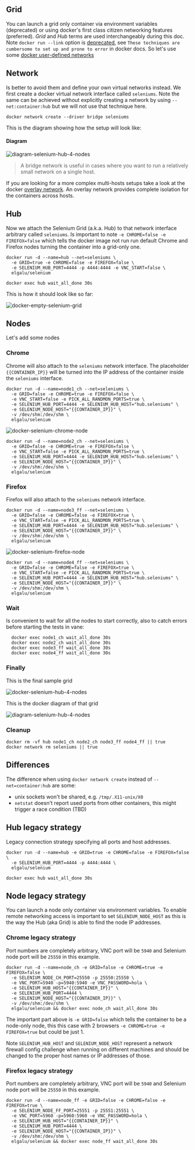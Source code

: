 ## Grid
You can launch a grid only container via environment variables (deprecated) or using docker's first class citizen networking features (preferred).
*Grid* and *Hub* terms are used interchangeably during this doc.
Note `docker run --link` option is [deprecated](https://docs.docker.com/compose/link-env-deprecated), see `These techniques are cumbersome to set up and prone to error` in docker docs.
So let's use some [docker user-defined networks](https://docs.docker.com/engine/userguide/networking/dockernetworks#user-defined-networks)

## Network
Is better to avoid them and define your own virtual networks instead.
We first create a docker virtual network interface called `seleniums`.
Note the same can be achieved without explicitly creating a network by using `--net:container:hub` but we will not use that technique here.

    docker network create --driver bridge seleniums

This is the diagram showing how the setup will look like:

#### Diagram

![diagram-selenium-hub-4-nodes](../images/grid_4_nodes_diagram_seleniums.png)

> A bridge network is useful in cases where you want to run a relatively small network on a single host.

If you are looking for a more complex multi-hosts setups take a look at the docker [overlay network](https://docs.docker.com/engine/userguide/networking/dockernetworks/#an-overlay-network). An overlay network provides complete isolation for the containers across hosts.

## Hub
Now we attach the Selenium Grid (a.k.a. Hub) to that network interface arbitrary called `seleniums`.
Is important to note `-e CHROME=false -e FIREFOX=false` which tells the docker image not run run default Chrome and Firefox nodes turning the container into a grid-only one.

    docker run -d --name=hub --net=seleniums \
      -e GRID=true -e CHROME=false -e FIREFOX=false \
      -e SELENIUM_HUB_PORT=4444 -p 4444:4444 -e VNC_START=false \
      elgalu/selenium

    docker exec hub wait_all_done 30s

This is how it should look like so far:

![docker-empty-selenium-grid](../images/empty_grid_console.png)

## Nodes
Let's add some nodes

### Chrome
Chrome will also attach to the `seleniums` network interface.
The placeholder `{{CONTAINER_IP}}` will be turned into the IP address of the container inside the `seleniums` interface.

    docker run -d --name=node1_ch --net=seleniums \
      -e GRID=false -e CHROME=true -e FIREFOX=false \
      -e VNC_START=false -e PICK_ALL_RANDMON_PORTS=true \
      -e SELENIUM_HUB_PORT=4444 -e SELENIUM_HUB_HOST="hub.seleniums" \
      -e SELENIUM_NODE_HOST="{{CONTAINER_IP}}" \
      -v /dev/shm:/dev/shm \
      elgalu/selenium

![docker-selenium-chrome-node](../images/chrome_grid_console.png)

    docker run -d --name=node2_ch --net=seleniums \
      -e GRID=false -e CHROME=true -e FIREFOX=false \
      -e VNC_START=false -e PICK_ALL_RANDMON_PORTS=true \
      -e SELENIUM_HUB_PORT=4444 -e SELENIUM_HUB_HOST="hub.seleniums" \
      -e SELENIUM_NODE_HOST="{{CONTAINER_IP}}" \
      -v /dev/shm:/dev/shm \
      elgalu/selenium

### Firefox
Firefox will also attach to the `seleniums` network interface.

    docker run -d --name=node3_ff --net=seleniums \
      -e GRID=false -e CHROME=false -e FIREFOX=true \
      -e VNC_START=false -e PICK_ALL_RANDMON_PORTS=true \
      -e SELENIUM_HUB_PORT=4444 -e SELENIUM_HUB_HOST="hub.seleniums" \
      -e SELENIUM_NODE_HOST="{{CONTAINER_IP}}" \
      -v /dev/shm:/dev/shm \
      elgalu/selenium

![docker-selenium-firefox-node](../images/firefox_grid_console.png)

    docker run -d --name=node4_ff --net=seleniums \
      -e GRID=false -e CHROME=false -e FIREFOX=true \
      -e VNC_START=false -e PICK_ALL_RANDMON_PORTS=true \
      -e SELENIUM_HUB_PORT=4444 -e SELENIUM_HUB_HOST="hub.seleniums" \
      -e SELENIUM_NODE_HOST="{{CONTAINER_IP}}" \
      -v /dev/shm:/dev/shm \
      elgalu/selenium

### Wait
Is convenient to wait for all the nodes to start correctly, also to catch errors before starting the tests in vane:

      docker exec node1_ch wait_all_done 30s
      docker exec node2_ch wait_all_done 30s
      docker exec node3_ff wait_all_done 30s
      docker exec node4_ff wait_all_done 30s

### Finally

This is the final sample grid

![docker-selenium-hub-4-nodes](../images/grid_4_nodes_random_ports.png)

This is the docker diagram of that grid

![diagram-selenium-hub-4-nodes](../images/grid_4_nodes_diagram_seleniums.png)

### Cleanup

    docker rm -vf hub node1_ch node2_ch node3_ff node4_ff || true
    docker network rm seleniums || true

## Differences
The difference when using `docker network create` instead of `--net=container:hub` are some:

* unix sockets won't be shared, e.g. `/tmp/.X11-unix/X0`
* `netstat` doesn't report used ports from other containers, this might trigger a race condition (TBD)

## Hub legacy strategy
Legacy connection strategy specifying all ports and host addresses.

    docker run -d --name=hub -e GRID=true -e CHROME=false -e FIREFOX=false \
      -e SELENIUM_HUB_PORT=4444 -p 4444:4444 \
      elgalu/selenium

    docker exec hub wait_all_done 30s

## Node legacy strategy
You can launch a node only container via environment variables.
To enable remote networking access is important to set `SELENIUM_NODE_HOST` as this is the way the Hub (aka Grid) is able to find the node IP addresses.

### Chrome legacy strategy
Port numbers are completely arbitrary, VNC port will be `5940` and Selenium node port will be `25550` in this example.

    docker run -d --name=node_ch -e GRID=false -e CHROME=true -e FIREFOX=false \
      -e SELENIUM_NODE_CH_PORT=25550 -p 25550:25550 \
      -e VNC_PORT=5940 -p=5940:5940 -e VNC_PASSWORD=hola \
      -e SELENIUM_HUB_HOST="{{CONTAINER_IP}}" \
      -e SELENIUM_HUB_PORT=4444 \
      -e SELENIUM_NODE_HOST="{{CONTAINER_IP}}" \
      -v /dev/shm:/dev/shm \
      elgalu/selenium && docker exec node_ch wait_all_done 30s

The important part above is `-e GRID=false` which tells the container to be a node-only node, this this case with 2 browsers `-e CHROME=true -e FIREFOX=true` but could be just 1.

Note `SELENIUM_HUB_HOST` and `SELENIUM_NODE_HOST` represent a network firewall config challenge when running on different machines and should be changed to the proper host names or IP addresses of those.

### Firefox legacy strategy
Port numbers are completely arbitrary, VNC port will be `5940` and Selenium node port will be `25550` in this example.

    docker run -d --name=node_ff -e GRID=false -e CHROME=false -e FIREFOX=true \
      -e SELENIUM_NODE_FF_PORT=25551 -p 25551:25551 \
      -e VNC_PORT=5960 -p=5960:5960 -e VNC_PASSWORD=hola \
      -e SELENIUM_HUB_HOST="{{CONTAINER_IP}}" \
      -e SELENIUM_HUB_PORT=4444 \
      -e SELENIUM_NODE_HOST="{{CONTAINER_IP}}" \
      -v /dev/shm:/dev/shm \
      elgalu/selenium && docker exec node_ff wait_all_done 30s
